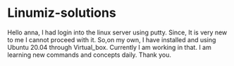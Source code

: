 # Linumiz-solutions
Hello anna,
I had login into the linux server using putty.
Since, It is very new to me I cannot proceed with it.
So,on my own, I have installed and using Ubuntu 20.04 through Virtual_box.
Currently I am working in that.
I am learning new commands and concepts daily.
Thank you.
